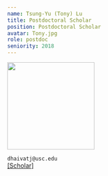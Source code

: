 ```yaml
---
name: Tsung-Yu (Tony) Lu
title: Postdoctoral Scholar
position: Postdoctoral Scholar
avatar: Tony.jpg
role: postdoc
seniority: 2018
---
```


<img height="200" src="{{site.baseurl}}/images/people/{{page.avatar}}" data-action="zoom">


<i class="fa fa-envelope-o"></i> `dhaivatj@usc.edu`<br>
<i class="fa fa-external-link"></i>
[[Scholar]](https://scholar.google.com/citations?user=u5tXpX8AAAAJ&hl=en)

